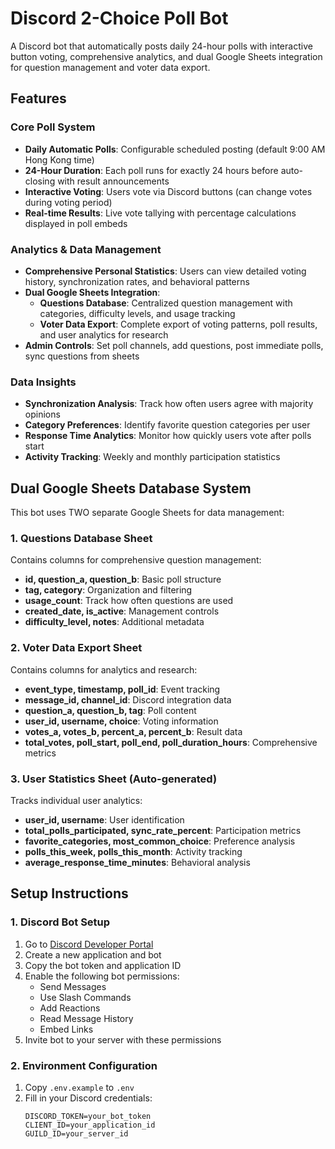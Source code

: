 # Discord 2-Choice Poll Bot

A Discord bot that automatically posts daily 24-hour polls with interactive button voting, comprehensive analytics, and dual Google Sheets integration for question management and voter data export.

## Features

### Core Poll System
- **Daily Automatic Polls**: Configurable scheduled posting (default 9:00 AM Hong Kong time)
- **24-Hour Duration**: Each poll runs for exactly 24 hours before auto-closing with result announcements
- **Interactive Voting**: Users vote via Discord buttons (can change votes during voting period)
- **Real-time Results**: Live vote tallying with percentage calculations displayed in poll embeds

### Analytics & Data Management
- **Comprehensive Personal Statistics**: Users can view detailed voting history, synchronization rates, and behavioral patterns
- **Dual Google Sheets Integration**:
  - **Questions Database**: Centralized question management with categories, difficulty levels, and usage tracking
  - **Voter Data Export**: Complete export of voting patterns, poll results, and user analytics for research
- **Admin Controls**: Set poll channels, add questions, post immediate polls, sync questions from sheets

### Data Insights
- **Synchronization Analysis**: Track how often users agree with majority opinions
- **Category Preferences**: Identify favorite question categories per user
- **Response Time Analytics**: Monitor how quickly users vote after polls start
- **Activity Tracking**: Weekly and monthly participation statistics

## Dual Google Sheets Database System

This bot uses TWO separate Google Sheets for data management:

### 1. Questions Database Sheet
Contains columns for comprehensive question management:
- **id, question_a, question_b**: Basic poll structure
- **tag, category**: Organization and filtering
- **usage_count**: Track how often questions are used
- **created_date, is_active**: Management controls
- **difficulty_level, notes**: Additional metadata

### 2. Voter Data Export Sheet
Contains columns for analytics and research:
- **event_type, timestamp, poll_id**: Event tracking
- **message_id, channel_id**: Discord integration data
- **question_a, question_b, tag**: Poll content
- **user_id, username, choice**: Voting information
- **votes_a, votes_b, percent_a, percent_b**: Result data
- **total_votes, poll_start, poll_end, poll_duration_hours**: Comprehensive metrics

### 3. User Statistics Sheet (Auto-generated)
Tracks individual user analytics:
- **user_id, username**: User identification
- **total_polls_participated, sync_rate_percent**: Participation metrics
- **favorite_categories, most_common_choice**: Preference analysis
- **polls_this_week, polls_this_month**: Activity tracking
- **average_response_time_minutes**: Behavioral analysis

## Setup Instructions

### 1. Discord Bot Setup

1. Go to [Discord Developer Portal](https://discord.com/developers/applications)
2. Create a new application and bot
3. Copy the bot token and application ID
4. Enable the following bot permissions:
   - Send Messages
   - Use Slash Commands
   - Add Reactions
   - Read Message History
   - Embed Links
5. Invite bot to your server with these permissions

### 2. Environment Configuration

1. Copy `.env.example` to `.env`
2. Fill in your Discord credentials:
   ```env
   DISCORD_TOKEN=your_bot_token
   CLIENT_ID=your_application_id
   GUILD_ID=your_server_id
   